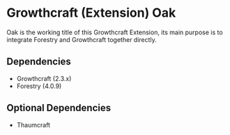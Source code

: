 # Growthcraft (Extension) Oak
Oak is the working title of this Growthcraft Extension, its main purpose is to integrate Forestry and Growthcraft together directly.

## Dependencies
* Growthcraft (2.3.x)
* Forestry (4.0.9)

## Optional Dependencies
* Thaumcraft
